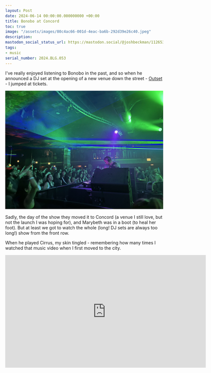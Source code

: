 ```yaml
---
layout: Post
date: 2024-06-14 00:00:00.000000000 +00:00
title: Bonobo at Concord
toc: true
image: "/assets/images/80c4ac66-001d-4eac-ba6b-292d39e26c40.jpeg"
description:
mastodon_social_status_url: https://mastodon.social/@joshbeckman/112653037706690321
tags:
- music
serial_number: 2024.BLG.053
---
```

I've really enjoyed listening to Bonobo in the past, and so when he announced a DJ set at the opening of a new venue down the street - [Outset](https://outsetlive.com) - I jumped at tickets. 

![IMG_3122](/assets/images/80c4ac66-001d-4eac-ba6b-292d39e26c40.jpeg)

Sadly, the day of the show they moved it to Concord (a venue I still love, but not the launch I was hoping for), and Marybeth was in a boot (to heal her foot). But at least we got to watch the whole (long! DJ sets are always too long!) show from the front row.

When he played Cirrus, my skin tingled - remembering how many times I watched that music video when I first moved to the city.

<iframe src="https://player.vimeo.com/video/58115286?h=06a91bc43c" width="640" height="360" frameborder="0" allow="autoplay; fullscreen; picture-in-picture" allowfullscreen></iframe>
